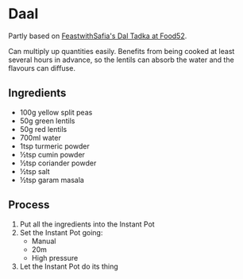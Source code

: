 Daal
====

Partly based on [FeastwithSafia's Dal Tadka at Food52](https://food52.com/recipes/87202-dal-tadka).

Can multiply up quantities easily.  Benefits from being cooked at least several hours in advance, so the lentils can absorb the water and the flavours can diffuse.

Ingredients
-----------

-   100g yellow split peas
-   50g green lentils
-   50g red lentils
-   700ml water
-   1tsp turmeric powder
-   ½tsp cumin powder
-   ½tsp coriander powder
-   ½tsp salt
-   ½tsp garam masala

Process
-------

1.  Put all the ingredients into the Instant Pot
2.  Set the Instant Pot going:
    -   Manual
    -   20m
    -   High pressure
3.  Let the Instant Pot do its thing
